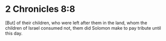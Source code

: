 # 2 Chronicles 8:8

[But] of their children, who were left after them in the land, whom the children of Israel consumed not, them did Solomon make to pay tribute until this day.